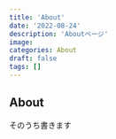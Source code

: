 ```yaml
---
title: 'About'
date: '2022-08-24'
description: 'Aboutページ'
image:
categories: About
draft: false
tags: []
---
```


## About
そのうち書きます
